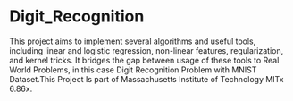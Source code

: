 # Digit_Recognition
This project aims to implement several algorithms and  useful tools, including linear and logistic regression, non-linear features, regularization, and kernel tricks. It bridges the gap between usage of these tools to Real World Problems, in this case Digit Recognition Problem with MNIST Dataset.This Project Is part of Massachusetts Institute of Technology MITx 6.86x.
